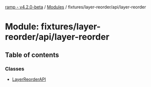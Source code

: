 [ramp - v4.2.0-beta](../README.md) / [Modules](../modules.md) / fixtures/layer-reorder/api/layer-reorder

# Module: fixtures/layer-reorder/api/layer-reorder

## Table of contents

### Classes

- [LayerReorderAPI](../classes/fixtures_layer_reorder_api_layer_reorder.LayerReorderAPI.md)
